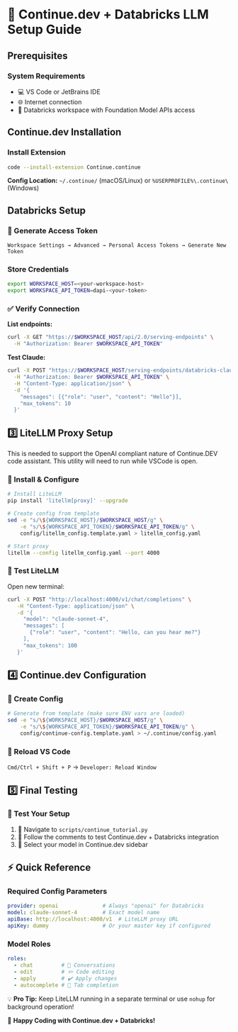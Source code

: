# 🚀 Continue.dev + Databricks LLM Setup Guide

## Prerequisites

### System Requirements
- 💻 VS Code or JetBrains IDE
- 🌐 Internet connection
- 🔧 Databricks workspace with Foundation Model APIs access

## Continue.dev Installation

### Install Extension
```bash
code --install-extension Continue.continue
```

**Config Location:** `~/.continue/` (macOS/Linux) or `%USERPROFILE%\.continue\` (Windows)

## Databricks Setup

### 🔑 Generate Access Token

```
Workspace Settings → Advanced → Personal Access Tokens → Generate New Token
```

### Store Credentials

```bash
export WORKSPACE_HOST=<your-workspace-host>
export WORKSPACE_API_TOKEN=dapi-<your-token>
```

### ✅ Verify Connection

**List endpoints:**
```bash
curl -X GET "https://$WORKSPACE_HOST/api/2.0/serving-endpoints" \
  -H "Authorization: Bearer $WORKSPACE_API_TOKEN"
```

**Test Claude:**
```bash
curl -X POST "https://$WORKSPACE_HOST/serving-endpoints/databricks-claude-sonnet-4/invocations" \
  -H "Authorization: Bearer $WORKSPACE_API_TOKEN" \
  -H "Content-Type: application/json" \
  -d '{
    "messages": [{"role": "user", "content": "Hello"}],
    "max_tokens": 10
  }'
```

## 3️⃣ LiteLLM Proxy Setup

This is needed to support the OpenAI compliant nature of Continue.DEV code assistant. This utility will need to run while VSCode is open.

### 🔧 Install & Configure
```bash
# Install LiteLLM
pip install 'litellm[proxy]' --upgrade

# Create config from template
sed -e "s/\${WORKSPACE_HOST}/$WORKSPACE_HOST/g" \
    -e "s/\${WORKSPACE_API_TOKEN}/$WORKSPACE_API_TOKEN/g" \
    config/litellm_config.template.yaml > litellm_config.yaml

# Start proxy
litellm --config litellm_config.yaml --port 4000
```

### 🧪 Test LiteLLM
Open new terminal:
```bash
curl -X POST "http://localhost:4000/v1/chat/completions" \
   -H "Content-Type: application/json" \
   -d '{
     "model": "claude-sonnet-4",
     "messages": [
       {"role": "user", "content": "Hello, can you hear me?"}
     ],
     "max_tokens": 100
   }'
```

## 4️⃣ Continue.dev Configuration

### 📝 Create Config
```bash
# Generate from template (make sure ENV vars are loaded)
sed -e "s/\${WORKSPACE_HOST}/$WORKSPACE_HOST/g" \
    -e "s/\${WORKSPACE_API_TOKEN}/$WORKSPACE_API_TOKEN/g" \
    config/continue-config.template.yaml > ~/.continue/config.yaml
```

### 🔄 Reload VS Code
`Cmd/Ctrl + Shift + P` → `Developer: Reload Window`

## 5️⃣ Final Testing

### 🎯 Test Your Setup
1. 📂 Navigate to `scripts/continue_tutorial.py`
2. 💬 Follow the comments to test Continue.dev + Databricks integration
3. 🎉 Select your model in Continue.dev sidebar

## ⚡ Quick Reference

### Required Config Parameters
```yaml
provider: openai              # Always "openai" for Databricks
model: claude-sonnet-4        # Exact model name
apiBase: http://localhost:4000/v1  # LiteLLM proxy URL
apiKey: dummy                 # Or your master key if configured
```

### Model Roles
```yaml
roles:
  - chat         # 💬 Conversations
  - edit         # ✏️ Code editing
  - apply        # ✔️ Apply changes
  - autocomplete # 🔮 Tab completion
```

💡 **Pro Tip:** Keep LiteLLM running in a separate terminal or use `nohup` for background operation!

🎉 **Happy Coding with Continue.dev + Databricks!**